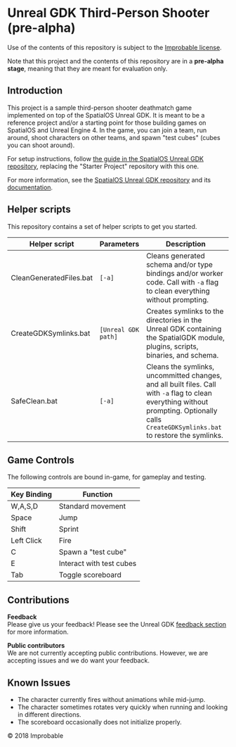 # Unreal GDK Third-Person Shooter (pre-alpha)

Use of the contents of this repository is subject to the [Improbable license](LICENSE.md).

Note that this project and the contents of this repository are in a **pre-alpha stage**, meaning that they are meant for evaluation only.

## Introduction

This project is a sample third-person shooter deathmatch game implemented on top of the SpatialOS Unreal GDK. It is meant to be a reference project and/or a starting point for those building games on SpatialOS and Unreal Engine 4. In the game, you can join a team, run around, shoot characters on other teams, and spawn "test cubes" (cubes you can shoot around).

For setup instructions, follow [the guide in the SpatialOS Unreal GDK repository](https://github.com/improbable/UnrealGDK/blob/master/docs/setup-and-installing.md), replacing the "Starter Project" repository with this one.

For more information, see the [SpatialOS Unreal GDK repository](https://github.com/improbable/UnrealGDK) and its [documentation](https://github.com/improbable/UnrealGDK/blob/master/docs/readme.md).

## Helper scripts

This repository contains a set of helper scripts to get you started.

| Helper script | Parameters | Description |
| --- | --- | --- |
| CleanGeneratedFiles.bat | `[-a]` | Cleans generated schema and/or type bindings and/or worker code. Call with `-a` flag to clean everything without prompting. |
| CreateGDKSymlinks.bat | `[Unreal GDK path]` | Creates symlinks to the directories in the Unreal GDK containing the SpatialGDK module, plugins, scripts, binaries, and schema. |
| SafeClean.bat | `[-a]` | Cleans the symlinks, uncommitted changes, and all built files. Call with `-a` flag to clean everything without prompting. Optionally calls `CreateGDKSymlinks.bat` to restore the symlinks. |

## Game Controls

The following controls are bound in-game, for gameplay and testing.

| Key Binding | Function |
| --- | --- |
| W,A,S,D | Standard movement |
| Space | Jump |
| Shift | Sprint |
| Left Click | Fire |
| C | Spawn a "test cube" |
| E | Interact with test cubes |
| Tab | Toggle scoreboard |

## Contributions

**Feedback**<br/>
Please give us your feedback! Please see the Unreal GDK [feedback section](https://github.com/improbable/UnrealGDK#give-us-feedback) for more information.

**Public contributors**<br/>
We are not currently accepting public contributions. However, we are accepting issues and we do want your feedback.

## Known Issues

* The character currently fires without animations while mid-jump.
* The character sometimes rotates very quickly when running and looking in different directions.
* The scoreboard occasionally does not initialize properly.

&copy; 2018 Improbable
